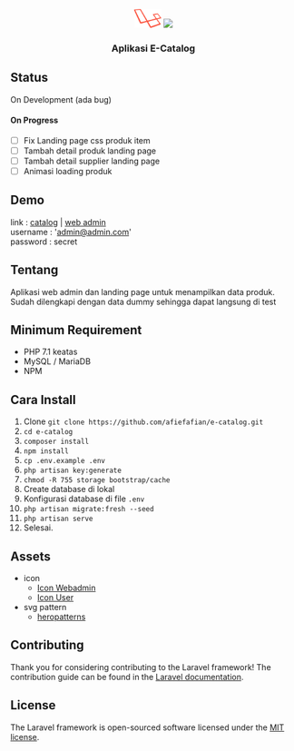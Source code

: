 <p align="center">
  <img src="https://raw.githubusercontent.com/laravel/art/master/laravel-l-slant.png" width="48">
  <img src="https://vuejs.org/images/logo.png" width="40">
</p>
<h3 align="center">Aplikasi E-Catalog</h3>


## Status
On Development (ada bug)
#### On Progress
- [ ] Fix Landing page css produk item
- [ ] Tambah detail produk landing page
- [ ] Tambah detail supplier landing page
- [ ] Animasi loading produk

## Demo
link : [catalog](https://e-catalog.afiefafian.com/) | [web admin](https://e-catalog.afiefafian.com/admin)  
username : 'admin@admin.com'  
password : secret

## Tentang
Aplikasi web admin dan landing page untuk menampilkan data produk.  
Sudah dilengkapi dengan data dummy sehingga dapat langsung di test

## Minimum Requirement
- PHP 7.1 keatas
- MySQL / MariaDB
- NPM

## Cara Install
1. Clone `git clone https://github.com/afiefafian/e-catalog.git`
2. `cd e-catalog`
3. `composer install`
4. `npm install`
4. `cp .env.example .env`
5. `php artisan key:generate`
6. `chmod -R 755 storage bootstrap/cache`
7. Create database di lokal
8. Konfigurasi database  di file `.env` 
9. `php artisan migrate:fresh --seed`
10. `php artisan serve`
11. Selesai.

## Assets
- icon  
  - [Icon Webadmin](https://www.flaticon.com/free-icon/catalogue_1466313#term=catalog)
  - [Icon User](https://www.flaticon.com/free-icon/user_149071)
- svg pattern  
  - [heropatterns](https://www.heropatterns.com/)

## Contributing
Thank you for considering contributing to the Laravel framework! The contribution guide can be found in the [Laravel documentation](https://laravel.com/docs/contributions).

## License
The Laravel framework is open-sourced software licensed under the [MIT license](LICENSE).
